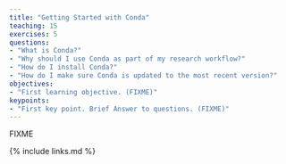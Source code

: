 ```yaml
---
title: "Getting Started with Conda"
teaching: 15
exercises: 5
questions:
- "What is Conda?"
- "Why should I use Conda as part of my research workflow?"
- "How do I install Conda?"
- "How do I make sure Conda is updated to the most recent version?"
objectives:
- "First learning objective. (FIXME)"
keypoints:
- "First key point. Brief Answer to questions. (FIXME)"
---
```

FIXME

{% include links.md %}

